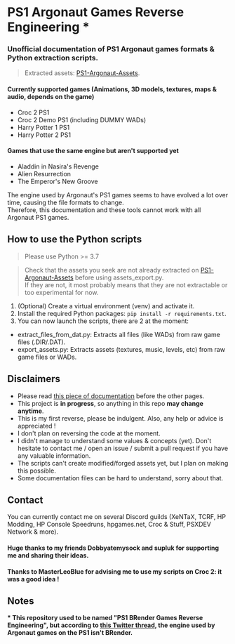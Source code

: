 # PS1 Argonaut Games Reverse Engineering *

### Unofficial documentation of PS1 Argonaut games formats & Python extraction scripts.

> Extracted assets: [PS1-Argonaut-Assets](https://github.com/OverSurge/PS1-Argonaut-Assets).

#### Currently supported games (Animations, 3D models, textures, maps & audio, depends on the game)

- Croc 2 PS1
- Croc 2 Demo PS1 (including DUMMY WADs)
- Harry Potter 1 PS1
- Harry Potter 2 PS1

#### Games that use the same engine but aren't supported yet

- Aladdin in Nasira's Revenge
- Alien Resurrection
- The Emperor's New Groove

The engine used by Argonaut's PS1 games seems to have evolved a lot over time, causing the file formats to change.  
Therefore, this documentation and these tools cannot work with all Argonaut PS1 games.

## How to use the Python scripts

> Please use Python >= 3.7

> Check that the assets you seek are not already extracted on [PS1-Argonaut-Assets](https://github.com/OverSurge/PS1-Argonaut-Assets) before using assets_export.py.  
> If they are not, it most probably means that they are not extractable or too experimental for now.

1. (Optional) Create a virtual environment (venv) and activate it.
2. Install the required Python packages: `pip install -r requirements.txt`.
3. You can now launch the scripts, there are 2 at the moment:

- extract_files_from_dat.py: Extracts all files (like WADs) from raw game files (.DIR/.DAT).
- export_assets.py: Extracts assets (textures, music, levels, etc) from raw game files or WADs.

## Disclaimers

- Please read [this piece of documentation](Documentation/General%20information.md) before the other pages.
- This project is **in progress**, so anything in this repo **may change anytime**.
- This is my first reverse, please be indulgent. Also, any help or advice is appreciated !
- I don't plan on reversing the code at the moment.
- I didn't manage to understand some values & concepts (yet). Don't hesitate to contact me / open an issue / submit a
  pull request if you have any valuable information.
- The scripts can't create modified/forged assets yet, but I plan on making this possible.
- Some documentation files can be hard to understand, sorry about that.

## Contact

You can currently contact me on several Discord guilds (XeNTaX, TCRF, HP Modding, HP Console Speedruns, hpgames.net,
Croc & Stuff, PSXDEV Network & more).

#### Huge thanks to my friends Dobbyatemysock and supluk for supporting me and sharing their ideas.

#### Thanks to MasterLeoBlue for advising me to use my scripts on Croc 2: it was a good idea !

## Notes

**\* This repository used to be named "PS1 BRender Games Reverse Engineering", but according
to [this Twitter thread](https://twitter.com/Foone/status/1384244342412349440), the engine used by Argonaut games on the
PS1 isn't BRender.**